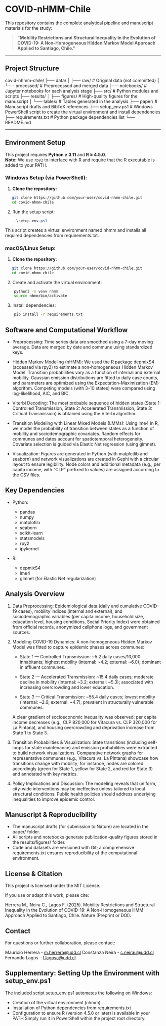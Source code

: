 # COVID-nHMM-Chile

This repository contains the complete analytical pipeline and manuscript materials for the study:

> **"Mobility Restrictions and Structural Inequality in the Evolution of COVID-19: A Non-Homogeneous Hidden Markov Model Approach Applied to Santiago, Chile."**

---

## Project Structure
covid-nhmm-chile/ 
├── data/
│ ├── raw/ # Original data (not committed) 
│ └── processed/ # Preprocessed and merged data 
├── notebooks/ # Jupyter notebooks for each analysis stage 
├── src/ # Python modules and scripts 
├── results/ 
│ ├── figures/ # High-quality figures for the manuscript 
│ └── tables/ # Tables generated in the analysis 
├── paper/ # Manuscript drafts and BibTeX references 
├── setup_env.ps1 # Windows PowerShell script to create the virtual environment and install dependencies 
├── requirements.txt # Python package dependencies list 
└── README.md

---

## Environment Setup
This project requires **Python ≥ 3.11** and **R ≥ 4.5.0**.  
**Note:** We use `rpy2` to interface with R and require that the R executable is added to your PATH.

### Windows Setup (via PowerShell):

1. **Clone the repository:**

```bash
   git clone https://github.com/your-user/covid-nhmm-chile.git
   cd covid-nhmm-chile
```
2. Run the setup script:

```powershell
    .\setup_env.ps1
```
This script creates a virtual environment named nhmm and installs all required dependencies from requirements.txt.

### macOS/Linux Setup:
1. **Clone the repository:**
 ```bash
    git clone https://github.com/your-user/covid-nhmm-chile.git
    cd covid-nhmm-chile
```
2. Create and activate the virtual environment:

```bash
    python3 -m venv nhmm
    source nhmm/bin/activate
```
3. Install dependencies:

```bash
    pip install -r requirements.txt
```

## Software and Computational Workflow
- Preprocessing:
    Time series data are smoothed using a 7-day moving average. Data are merged by date and commune using standardized keys.

- Hidden Markov Modeling (nHMM):
    We used the R package depmixS4 (accessed via rpy2) to estimate a non-homogeneous Hidden Markov Model. Transition probabilities vary as a function of internal and external mobility. Gaussian emission distributions are fitted to daily case counts, and parameters are optimized using the Expectation-Maximization (EM) algorithm. Competing models (with 3–10 states) were compared using log-likelihood, AIC, and BIC.

- Viterbi Decoding:
    The most probable sequence of hidden states (State 1: Controlled Transmission, State 2: Accelerated Transmission, State 3: Critical Transmission) is obtained using the Viterbi algorithm.

- Transition Modeling with Linear Mixed Models (LMMs):
    Using lme4 in R, we model the probability of transition between states as a function of mobility and sociodemographic covariates. Random effects for communes and dates account for spatiotemporal heterogeneity. Covariate selection is guided via Elastic Net regression (using glmnet).

- Visualization:
    Figures are generated in Python (with matplotlib and seaborn) and network visualizations are created in Gephi with a circular layout to ensure legibility. Node colors and additional metadata (e.g., per capita income, with “CLP” prefixed to values) are assigned according to the CSV files.

## Key Dependencies
- Python:
    - pandas
    - numpy
    - matplotlib
    - seaborn
    - scikit-learn
    - statsmodels
    - rpy2
    - ipykernel

- R:
    - depmixS4
    - lme4
    - glmnet (for Elastic Net regularization)

## Analysis Overview
1. Data Preprocessing:
    Epidemiological data (daily and cumulative COVID-19 cases), mobility indices (internal and external), and sociodemographic variables (per capita income, household size, education level, housing conditions, Social Priority Index) were obtained from official records, anonymized cellphone logs, and government sources.

2. Modeling COVID-19 Dynamics:
    A non-homogeneous Hidden Markov Model was fitted to capture epidemic phases across communes:

    - State 1 — Controlled Transmission: ~5.2 daily cases/10,000 inhabitants; highest mobility (internal: ~4.2; external: ~6.0); dominant in affluent communes.

    - State 2 — Accelerated Transmission: ~15.4 daily cases; moderate decline in mobility (internal: ~3.2; external: ~5.3); associated with increasing overcrowding and lower education.

    - State 3 — Critical Transmission: ~55.4 daily cases; lowest mobility (internal: ~2.6; external: ~4.7); prevalent in structurally vulnerable communes.

    A clear gradient of socioeconomic inequality was observed: per capita income decreases (e.g., CLP 820,000 for Vitacura vs. CLP 320,000 for La Pintana), and housing overcrowding and deprivation increase from State 1 to State 3.

3. Transition Probabilities & Visualization:
    State transitions (including self-loops for state maintenance) and emission probabilities were extracted to build network visualizations. Comparative network graphs for representative communes (e.g., Vitacura vs. La Pintana) showcase how transitions change with mobility; for instance, nodes are colored accordingly (green for State 1, yellow for State 2, and red for State 3) and annotated with key metrics.

4. Policy Implications and Discussion:
    The modeling reveals that uniform, city-wide interventions may be ineffective unless tailored to local structural conditions. Public health policies should address underlying inequalities to improve epidemic control.

## Manuscript & Reproducibility
- The manuscript drafts (for submission to Nature) are located in the paper/ folder.
- All scripts and notebooks generate publication-quality figures stored in the results/figures/ folder.
- Code and datasets are versioned with Git; a comprehensive requirements.txt ensures reproducibility of the computational environment.

## License & Citation
This project is licensed under the MIT License.

If you use or adapt this work, please cite:

Herrera M., Neira C., Lagos F. (2025). Mobility Restrictions and Structural Inequality in the Evolution of COVID-19: A Non-Homogeneous HMM Approach Applied to Santiago, Chile. Nature (Preprint or DOI).

## Contact
For questions or further collaboration, please contact:

Mauricio Herrera - m.herrera@udd.cl
Constanza Neira - c.neirau@udd.cl
Fernando Lagos – f.lagosa@udd.cl

## Supplementary: Setting Up the Environment with setup_env.ps1
The included script setup_env.ps1 automates the following on Windows:

- Creation of the virtual environment (nhmm)
- Installation of Python dependencies from requirements.txt
- Configuration to ensure R (version 4.5.0 or later) is available in your PATH
Simply run it in PowerShell within the project root directory.